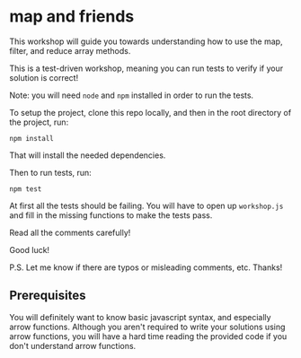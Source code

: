 # map and friends

This workshop will guide you towards understanding how to use the map, filter, and reduce array methods.

This is a test-driven workshop, meaning you can run tests to verify if your solution is correct!

Note: you will need `node` and `npm` installed in order to run the tests.

To setup the project, clone this repo locally, and then in the root directory of the project, run:

```
npm install
```

That will install the needed dependencies.

Then to run tests, run:

```
npm test
```

At first all the tests should be failing. You will have to open up `workshop.js` and fill in the missing functions to make the tests pass.

Read all the comments carefully!

Good luck!

P.S. Let me know if there are typos or misleading comments, etc. Thanks!

## Prerequisites

You will definitely want to know basic javascript syntax, and especially arrow functions. Although you aren't required to write your solutions using arrow functions, you will have a hard time reading the provided code if you don't understand arrow functions.
